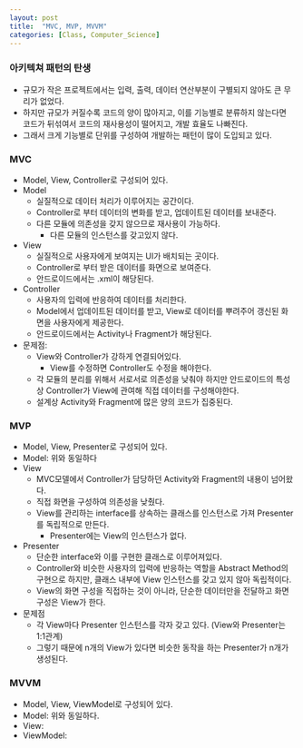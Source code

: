 ```yaml
---
layout: post
title:  "MVC, MVP, MVVM"
categories: [Class, Computer_Science]
---
```


### 아키텍쳐 패턴의 탄생
- 규모가 작은 프로젝트에서는 입력, 출력, 데이터 연산부분이 구별되지 않아도 큰 무리가 없었다.
- 하지만 규모가 커질수록 코드의 양이 많아지고, 이를 기능별로 분류하지 않는다면 코드가 뒤섞여서 코드의 재사용성이 떨어지고, 개발 효율도 나빠진다.
- 그래서 크게 기능별로 단위를 구성하여 개발하는 패턴이 많이 도입되고 있다.

### MVC
- Model, View, Controller로 구성되어 있다.
- Model
  - 실질적으로 데이터 처리가 이루어지는 공간이다.
  - Controller로 부터 데이터의 변화를 받고, 업데이트된 데이터를 보내준다.
  - 다른 모듈에 의존성을 갖지 않으므로 재사용이 가능하다.
    - 다른 모듈의 인스턴스를 갖고있지 않다.
- View
  - 실질적으로 사용자에게 보여지는 UI가 배치되는 곳이다.
  - Controller로 부터 받은 데이터를 화면으로 보여준다.
  - 안드로이드에서는 .xml이 해당된다.
- Controller
  - 사용자의 입력에 반응하여 데이터를 처리한다.
  - Model에서 업데이트된 데이터를 받고, View로 데이터를 뿌려주어 갱신된 화면을 사용자에게 제공한다.
  - 안드로이드에서는 Activity나 Fragment가 해당된다.
- 문제점:
  - View와 Controller가 강하게 연결되어있다.
    - View를 수정하면 Controller도 수정을 해야한다.
  - 각 모듈의 분리를 위해서 서로서로 의존성을 낮춰야 하지만 안드로이드의 특성상 Controller가 View에 관여해 직접 데이터를 구성해야한다.
  - 설계상 Activity와 Fragment에 많은 양의 코드가 집중된다.

### MVP
- Model, View, Presenter로 구성되어 있다.
- Model: 위와 동일하다
- View
  - MVC모델에서 Controller가 담당하던 Activity와 Fragment의 내용이 넘어왔다.
  - 직접 화면을 구성하여 의존성을 낮췄다.
  - View를 관리하는 interface를 상속하는 클래스를 인스턴스로 가져 Presenter를 독립적으로 만든다.
    - Presenter에는 View의 인스턴스가 없다.
- Presenter
  - 단순한 interface와 이를 구현한 클래스로 이루어져있다.
  - Controller와 비슷한 사용자의 입력에 반응하는 역할을 Abstract Method의 구현으로 하지만, 클래스 내부에 View 인스턴스를 갖고 있지 않아 독립적이다.
  - View의 화면 구성을 직접하는 것이 아니라, 단순한 데이터만을 전달하고 화면 구성은 View가 한다.
- 문제점
  - 각 View마다 Presenter 인스턴스를 각자 갖고 있다. (View와 Presenter는 1:1관계)
  - 그렇기 때문에 n개의 View가 있다면 비슷한 동작을 하는 Presenter가 n개가 생성된다.

### MVVM
- Model, View, ViewModel로 구성되어 있다.
- Model: 위와 동일하다.
- View:
- ViewModel: 